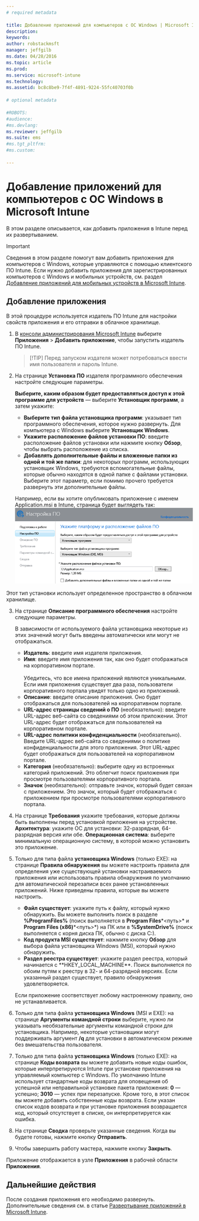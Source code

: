 ```yaml
---
# required metadata

title: Добавление приложений для компьютеров с ОС Windows | Microsoft Intune
description:
keywords:
author: robstackmsft
manager: jeffgilb
ms.date: 04/28/2016
ms.topic: article
ms.prod:
ms.service: microsoft-intune
ms.technology:
ms.assetid: bc8c8be9-7f4f-4891-9224-55fc40703f0b

# optional metadata

#ROBOTS:
#audience:
#ms.devlang:
ms.reviewer: jeffgilb
ms.suite: ems
#ms.tgt_pltfrm:
#ms.custom:

---
```


# Добавление приложений для компьютеров с ОС Windows в Microsoft Intune

В этом разделе описывается, как добавить приложения в Intune перед их развертыванием.

> [!IMPORTANT]
> Сведения в этом разделе помогут вам добавить приложения для компьютеров с Windows, которые управляются с помощью клиентского ПО Intune. Если нужно добавить приложения для зарегистрированных компьютеров с Windows и мобильных устройств, см. раздел [Добавление приложений для мобильных устройств в Microsoft Intune](add-apps-for-mobile-devices-in-microsoft-intune.md).


## Добавление приложения
В этой процедуре используется издатель ПО Intune для настройки свойств приложения и его отправки в облачное хранилище.

1.  В [консоли администрирования Microsoft Intune](https://manage.microsoft.com) выберите **Приложения** &gt; **Добавить приложение**, чтобы запустить издатель ПО Intune.

    > [!TIP] Перед запуском издателя может потребоваться ввести имя пользователя и пароль Intune.



2.  На странице **Установка ПО** издателя программного обеспечения настройте следующие параметры.

    **Выберите, каким образом будет предоставляться доступ к этой программе для устройств** — выберите **Установщик программ**, а затем укажите:

    - **Выберите тип файла установщика программ**: указывает тип программного обеспечения, которое нужно развернуть. Для компьютера с Windows выберите **Установщик Windows**.
    - **Укажите расположение файлов установки ПО**: введите расположение файлов установки или нажмите кнопку **Обзор**, чтобы выбрать расположение из списка.
    - **Добавлять дополнительные файлы и вложенные папки из одной и той же папки**: для некоторых программ, использующих установщик Windows, требуются вспомогательные файлы, которые обычно находятся в одной папке с файлами установки. Выберите этот параметр, если помимо прочего требуется развернуть эти дополнительные файлы.

    Например, если вы хотите опубликовать приложение с именем Application.msi в Intune, страница будет выглядеть так: ![ПК издателя программного обеспечения](./media/publisher-for-pc.png)

   Этот тип установки использует определенное пространство в облачном хранилище.

3.  На странице **Описание программного обеспечения** настройте следующие параметры.

    В зависимости от используемого файла установщика некоторые из этих значений могут быть введены автоматически или могут не отображаться.

    - **Издатель**: введите имя издателя приложения.
    - **Имя**: введите имя приложения так, как оно будет отображаться на корпоративном портале.<br /><br />Убедитесь, что все имена приложений являются уникальными. Если имя приложения существует два раза, пользователи корпоративного портала увидят только одно из приложений.
    - **Описание**: введите описание приложения. Оно будет отображаться для пользователей на корпоративном портале.
    - **URL-адрес страницы сведений о ПО** (необязательно): введите URL-адрес веб-сайта со сведениями об этом приложении. Этот URL-адрес будет отображаться для пользователей на корпоративном портале.
    - **URL-адрес политики конфиденциальности** (необязательно). Введите URL-адрес веб-сайта со сведениями о политике конфиденциальности для этого приложения. Этот URL-адрес будет отображаться для пользователей на корпоративном портале.
    - **Категория** (необязательно): выберите одну из встроенных категорий приложений. Это облегчит поиск приложения при просмотре пользователями корпоративного портала.
    - **Значок** (необязательно): отправьте значок, который будет связан с приложением. Это значок, который будет отображаться с приложением при просмотре пользователями корпоративного портала.



4.  На странице **Требования** укажите требования, которые должны быть выполнены перед установкой приложения на устройстве. **Архитектура**: укажите ОС для установки: 32-разрядная, 64-разрядная версия или обе. **Операционная система**: выберите минимальную операционную систему, в которой можно установить это приложение.

5.  Только для типа файла **установщика Windows** (только EXE): на странице **Правила обнаружения** вы можете настроить правила для определения уже существующей установки настраиваемого приложения или использовать правила обнаружения по умолчанию для автоматической перезаписи всех ранее установленных приложений.
    Ниже приведены правила, которые вы можете настроить.
    - **Файл существует**: укажите путь к файлу, который нужно обнаружить. Вы можете выполнить поиск в разделе **%ProgramFiles%** (поиск выполняется в **Program Files**\*&lt;путь&gt;* и **Program Files (x86)**\*&lt;путь&gt;*) на ПК или в **%SystemDrive%** (поиск выполняется с корня диска ПК, обычно с диска C:).
    - **Код продукта MSI существует**: нажмите кнопку **Обзор** для выбора файла установщика Windows (MSI), который нужно обнаружить. 
    - **Раздел реестра существует**: укажите раздел реестра, который начинается с **HKEY_LOCAL_MACHINE\**. Поиск выполняется по обоим путям к реестру в 32- и 64-разрядной версиях. Если указанный раздел существует, правило обнаружения удовлетворяется.

    Если приложение соответствует любому настроенному правилу, оно не устанавливается.

6.  Только для типа файла **установщика Windows** (MSI и EXE): на странице **Аргументы командной строки** выберите, нужно ли указывать необязательные аргументы командной строки для установщика. Например, некоторые установщики могут поддерживать аргумент **/q** для установки в автоматическом режиме без вмешательства пользователя.

7.  Только для типа файла **установщика Windows** (только EXE): на странице **Коды возврата** вы можете добавить новые коды ошибок, которые интерпретируются Intune при установке приложения на управляемый компьютер с Windows.
    По умолчанию Intune использует стандартные коды возврата для оповещения об успешной или неправильной установке пакета приложения: **0** — успешно; **3010** — успех при перезапуске. Кроме того, в этот список вы можете добавить собственные коды возврата. Если указан список кодов возврата и при установке приложения возвращается код, который отсутствует в списке, он интерпретируется как ошибка.

8.  На странице **Сводка** проверьте указанные сведения. Когда вы будете готовы, нажмите кнопку **Отправить**.

9. Чтобы завершить работу мастера, нажмите кнопку **Закрыть**.

Приложение отображается в узле **Приложения** в рабочей области **Приложения**.

## Дальнейшие действия

После создания приложения его необходимо развернуть. Дополнительные сведения см. в статье [Развертывание приложений в Microsoft Intune](deploy-apps.md).

<!--HONumber=May16_HO3-->


